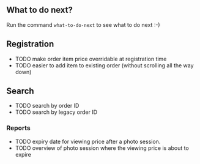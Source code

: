 
## What to do next?
Run the command ```what-to-do-next``` to see what to do next :-)

## Registration
- TODO make order item price overridable at registration time
- TODO easier to add item to existing order (without scrolling all the
  way down)

## Search
- TODO search by order ID
- TODO search by legacy order ID

### Reports
- TODO expiry date for viewing price after a photo session.
- TODO overview of photo session where the viewing price is about to expire

